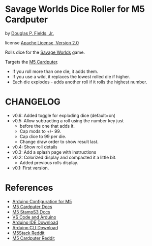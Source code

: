 # Savage Worlds Dice Roller for M5 Cardputer

by [Douglas P. Fields, Jr.](mailto:symbolics@lisp.engineer)

license [Apache License, Version 2.0](https://www.apache.org/licenses/LICENSE-2.0)

Rolls dice for the [Savage Worlds](https://peginc.com/savage-settings/savage-worlds/) game.

Targets the [M5 Cardputer](https://docs.m5stack.com/en/core/Cardputer).

* If you roll more than one die, it adds them.
* If you use a wild, it replaces the lowest rolled die if higher.
* Each die explodes - adds another roll if it rolls the highest number.

# CHANGELOG

* v0.6: Added toggle for exploding dice (default=on)
* v0.5: Allow subtracting a roll using the number key just
  * before the one that adds it.
  * Cap mods to +/- 99.
  * Cap dice to 99 per die.
  * Change draw order to show result last.
* v0.4: Show roll details
* v0.3: Add a splash page with instructions
* v0.2: Colorized display and compacted it a little bit.
  * Added previous rolls display.
* v0.1: First version.

# References

* [Arduino Configuration for M5](https://docs.m5stack.com/en/quick_start/Cardputer/arduino)
* [M5 Cardputer Docs](https://docs.m5stack.com/en/core/Cardputer)
* [M5 StampS3 Docs](https://docs.m5stack.com/en/core/StampS3)
* [VS Code and Arduino](https://www.circuitstate.com/tutorials/how-to-use-vs-code-for-creating-and-uploading-arduino-sketches/)
* [Arduino IDE Download](https://www.arduino.cc/en/software)
* [Arduino CLI Download](https://arduino.github.io/arduino-cli/0.35/installation/)
* [M5Stack Reddit](https://www.reddit.com/r/M5Stack/)
* [M5 Cardputer Reddit](https://www.reddit.com/r/CardPuter/)

